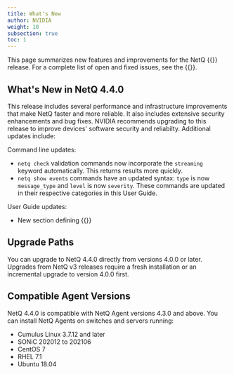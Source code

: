 ```yaml
---
title: What's New
author: NVIDIA
weight: 10
subsection: true
toc: 1
---
```


This page summarizes new features and improvements for the NetQ {{<version>}} release. For a complete list of open and fixed issues, see the {{<link title="NVIDIA NetQ 4.4 Release Notes" text="release notes">}}.

<!-- vale off -->
## What's New in NetQ 4.4.0
<!-- vale on -->
This release includes several performance and infrastructure improvements that make NetQ faster and more reliable. It also includes extensive security enhancements and bug fixes. NVIDIA recommends upgrading to this release to improve devices' software security and reliabilty. Additional updates include:

Command line updates: 

- `netq check` validation commands now incorporate the `streaming` keyword automatically. This returns results more quickly.
- `netq show events` commands have an updated syntax: `type` is now `message_type` and `level` is now `severity`. These commands are updated in their respective categories in this User Guide.

User Guide updates:

- New section defining {{<link title="Accounts and Roles" text="NetQ admin and user roles">}}

## Upgrade Paths

You can upgrade to NetQ 4.4.0 directly from versions 4.0.0 or later. Upgrades from NetQ v3 releases require a fresh installation or an incremental upgrade to version 4.0.0 first.
## Compatible Agent Versions

NetQ 4.4.0 is compatible with NetQ Agent versions 4.3.0 and above. You can install NetQ Agents on switches and servers running:

- Cumulus Linux 3.7.12 and later
- SONiC 202012 to 202106
- CentOS 7
- RHEL 7.1
- Ubuntu 18.04


